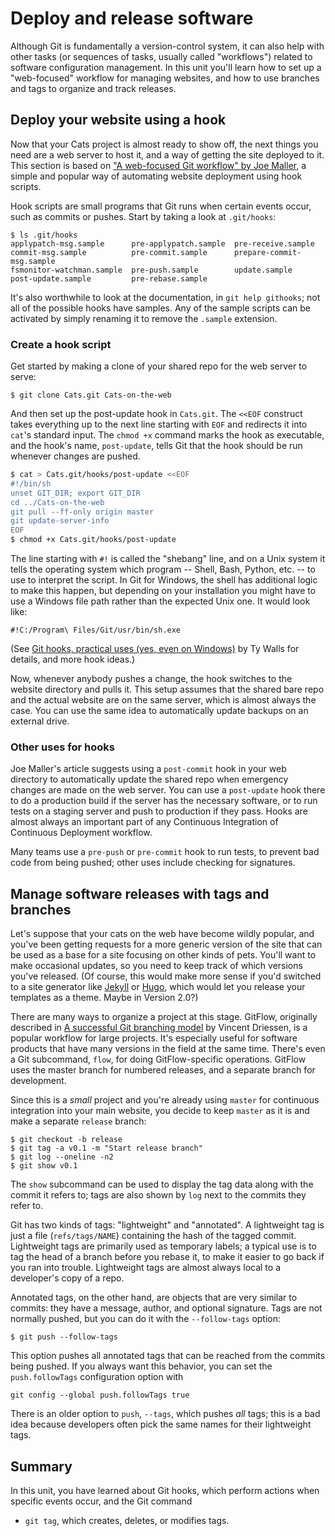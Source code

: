 # Deploy and release software

Although Git is fundamentally a version-control system, it can also help with
other tasks (or sequences of tasks, usually called "workflows") related to
software configuration management.  In this unit you'll learn how to set up a
"web-focused" workflow for managing websites, and how to use branches and tags
to organize and track releases.

## Deploy your website using a hook

Now that your Cats project is almost ready to show off, the next things you
need are a web server to host it, and a way of getting the site deployed to
it.  This section is based on <a
href="http://joemaller.com/990/a-web-focused-git-workflow/" >"A web-focused
Git workflow" by Joe Maller</a>, a simple and popular way of automating
website deployment using hook scripts.

Hook scripts are small programs that Git runs when certain events occur, such
as commits or pushes.  Start by taking a look at `.git/hooks`:

```
$ ls .git/hooks
applypatch-msg.sample	   pre-applypatch.sample  pre-receive.sample
commit-msg.sample	       pre-commit.sample      prepare-commit-msg.sample
fsmonitor-watchman.sample  pre-push.sample	      update.sample
post-update.sample	       pre-rebase.sample
```

It's also worthwhile to look at the documentation, in `git help githooks`; not
all of the possible hooks have samples.  Any of the sample scripts can be
activated by simply renaming it to remove the `.sample` extension.

### Create a hook script

Get started by making a clone of your shared repo for the web server to serve:

```
$ git clone Cats.git Cats-on-the-web
```

And then set up the post-update hook in `Cats.git`.  The `<<EOF` construct
takes everything up to the next line starting with `EOF` and redirects it into
`cat`'s standard input.  The `chmod +x` command marks the hook as executable,
and the hook's name, `post-update`, tells Git that the hook should be run
whenever changes are pushed.

```sh
$ cat > Cats.git/hooks/post-update <<EOF
#!/bin/sh
unset GIT_DIR; export GIT_DIR
cd ../Cats-on-the-web
git pull --ff-only origin master
git update-server-info
EOF
$ chmod +x Cats.git/hooks/post-update
```

The line starting with `#!` is called the "shebang" line, and on a Unix system
it tells the operating system which program -- Shell, Bash, Python, etc. -- to
use to interpret the script.  In Git for Windows, the shell has additional
logic to make this happen, but depending on your installation you might have
to use a Windows file path rather than the expected Unix one.  It would look
like:

```
#!C:/Program\ Files/Git/usr/bin/sh.exe
```

(See [Git hooks, practical uses (yes, even on
Windows)](https://www.tygertec.com/git-hooks-practical-uses-windows/) by Ty
Walls for details, and more hook ideas.)

Now, whenever anybody pushes a change, the hook switches to the website
directory and pulls it.  This setup assumes that the shared bare repo and the
actual website are on the same server, which is almost always the case.  You
can use the same idea to automatically update backups on an external drive.

### Other uses for hooks

Joe Maller's article suggests using a `post-commit` hook in your web directory
to automatically update the shared repo when emergency changes are made on the
web server.  You can use a `post-update` hook there to do a production build
if the server has the necessary software, or to run tests on a staging server
and push to production if they pass.  Hooks are almost always an important
part of any Continuous Integration of Continuous Deployment workflow.

Many teams use a `pre-push` or `pre-commit` hook to run tests, to prevent bad
code from being pushed; other uses include checking for signatures.


## Manage software releases with tags and branches

Let's suppose that your cats on the web have become wildly popular, and you've
been getting requests for a more generic version of the site that can be used
as a base for a site focusing on other kinds of pets.  You'll want to make
occasional updates, so you need to keep track of which versions you've
released.  (Of course, this would make more sense if you'd switched to a site
generator like [Jekyll](https://jekyllrb.com/) or [Hugo](https://gohugo.io/),
which would let you release your templates as a theme.  Maybe in Version 2.0?)

There are many ways to organize a project at this stage.  GitFlow, originally
described in [A successful Git branching
model](https://nvie.com/posts/a-successful-git-branching-model/) by Vincent
Driessen, is a popular workflow for large projects.  It's especially useful
for software products that have many versions in the field at the same time.
There's even a Git subcommand, `flow`, for doing GitFlow-specific operations.
GitFlow uses the master branch for numbered releases, and a separate branch
for development.

Since this is a *small* project and you're already using `master` for
continuous integration into your main website, you decide to keep `master` as
it is and make a separate `release` branch:

```
$ git checkout -b release
$ git tag -a v0.1 -m "Start release branch"
$ git log --oneline -n2
$ git show v0.1
```

The `show` subcommand can be used to display the tag data along with the
commit it refers to; tags are also shown by `log` next to the commits they
refer to.

Git has two kinds of tags: "lightweight" and "annotated".  A lightweight tag
is just a file (`refs/tags/NAME`) containing the hash of the tagged commit.
Lightweight tags are primarily used as temporary labels; a typical use is to
tag the head of a branch before you rebase it, to make it easier to go back if
you ran into trouble.  Lightweight tags are almost always local to a
developer's copy of a repo.

Annotated tags, on the other hand, are objects that are very similar to
commits: they have a message, author, and optional signature.  Tags are not
normally pushed, but you can do it with the `--follow-tags` option:

```
$ git push --follow-tags
```

This option pushes all annotated tags that can be reached from the commits
being pushed.  If you always want this behavior, you can set the
`push.followTags` configuration option with

```
git config --global push.followTags true
```

There is an older option to `push`, `--tags`, which pushes *all* tags; this is
a bad idea because developers often pick the same names for their lightweight
tags. 


## Summary

In this unit, you have learned about Git hooks, which perform actions when
specific events occur, and the Git command

* `git tag`, which creates, deletes, or modifies tags.


